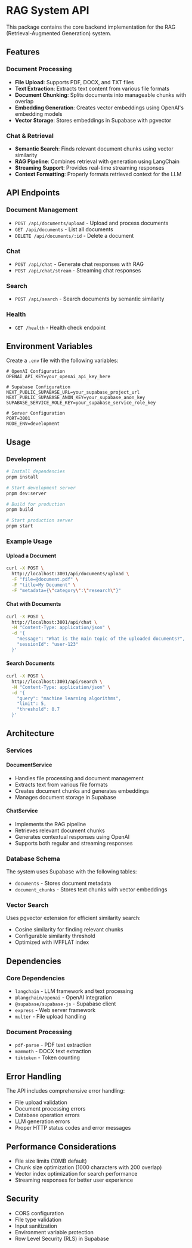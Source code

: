# RAG System API

This package contains the core backend implementation for the RAG (Retrieval-Augmented Generation) system.

## Features

### Document Processing
- **File Upload**: Supports PDF, DOCX, and TXT files
- **Text Extraction**: Extracts text content from various file formats
- **Document Chunking**: Splits documents into manageable chunks with overlap
- **Embedding Generation**: Creates vector embeddings using OpenAI's embedding models
- **Vector Storage**: Stores embeddings in Supabase with pgvector

### Chat & Retrieval
- **Semantic Search**: Finds relevant document chunks using vector similarity
- **RAG Pipeline**: Combines retrieval with generation using LangChain
- **Streaming Support**: Provides real-time streaming responses
- **Context Formatting**: Properly formats retrieved context for the LLM

## API Endpoints

### Document Management
- `POST /api/documents/upload` - Upload and process documents
- `GET /api/documents` - List all documents
- `DELETE /api/documents/:id` - Delete a document

### Chat
- `POST /api/chat` - Generate chat responses with RAG
- `POST /api/chat/stream` - Streaming chat responses

### Search
- `POST /api/search` - Search documents by semantic similarity

### Health
- `GET /health` - Health check endpoint

## Environment Variables

Create a `.env` file with the following variables:

```env
# OpenAI Configuration
OPENAI_API_KEY=your_openai_api_key_here

# Supabase Configuration
NEXT_PUBLIC_SUPABASE_URL=your_supabase_project_url
NEXT_PUBLIC_SUPABASE_ANON_KEY=your_supabase_anon_key
SUPABASE_SERVICE_ROLE_KEY=your_supabase_service_role_key

# Server Configuration
PORT=3001
NODE_ENV=development
```

## Usage

### Development
```bash
# Install dependencies
pnpm install

# Start development server
pnpm dev:server

# Build for production
pnpm build

# Start production server
pnpm start
```

### Example Usage

#### Upload a Document
```bash
curl -X POST \
  http://localhost:3001/api/documents/upload \
  -F "file=@document.pdf" \
  -F "title=My Document" \
  -F "metadata={\"category\":\"research\"}"
```

#### Chat with Documents
```bash
curl -X POST \
  http://localhost:3001/api/chat \
  -H "Content-Type: application/json" \
  -d '{
    "message": "What is the main topic of the uploaded documents?",
    "sessionId": "user-123"
  }'
```

#### Search Documents
```bash
curl -X POST \
  http://localhost:3001/api/search \
  -H "Content-Type: application/json" \
  -d '{
    "query": "machine learning algorithms",
    "limit": 5,
    "threshold": 0.7
  }'
```

## Architecture

### Services

#### DocumentService
- Handles file processing and document management
- Extracts text from various file formats
- Creates document chunks and generates embeddings
- Manages document storage in Supabase

#### ChatService
- Implements the RAG pipeline
- Retrieves relevant document chunks
- Generates contextual responses using OpenAI
- Supports both regular and streaming responses

### Database Schema

The system uses Supabase with the following tables:
- `documents` - Stores document metadata
- `document_chunks` - Stores text chunks with vector embeddings

### Vector Search

Uses pgvector extension for efficient similarity search:
- Cosine similarity for finding relevant chunks
- Configurable similarity threshold
- Optimized with IVFFLAT index

## Dependencies

### Core Dependencies
- `langchain` - LLM framework and text processing
- `@langchain/openai` - OpenAI integration
- `@supabase/supabase-js` - Supabase client
- `express` - Web server framework
- `multer` - File upload handling

### Document Processing
- `pdf-parse` - PDF text extraction
- `mammoth` - DOCX text extraction
- `tiktoken` - Token counting

## Error Handling

The API includes comprehensive error handling:
- File upload validation
- Document processing errors
- Database operation errors
- LLM generation errors
- Proper HTTP status codes and error messages

## Performance Considerations

- File size limits (10MB default)
- Chunk size optimization (1000 characters with 200 overlap)
- Vector index optimization for search performance
- Streaming responses for better user experience

## Security

- CORS configuration
- File type validation
- Input sanitization
- Environment variable protection
- Row Level Security (RLS) in Supabase 